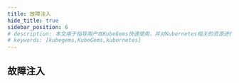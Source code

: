 ```yaml
---
title: 故障注入
hide_title: true
sidebar_position: 6
# description: 本文用于指导用户在KubeGems快速使用，并对Kubernetes相关的资源进行操作
# keywords: [kubegems,KubeGems,kubernetes]
---
```


## 故障注入
